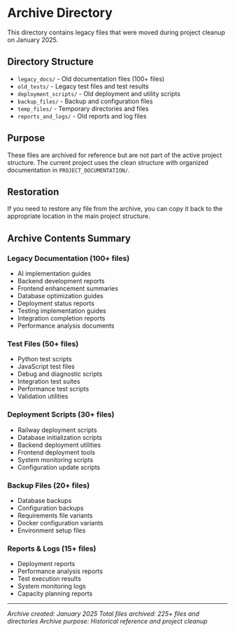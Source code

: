 # Archive Directory

This directory contains legacy files that were moved during project cleanup on January 2025.

## Directory Structure

- `legacy_docs/` - Old documentation files (100+ files)
- `old_tests/` - Legacy test files and test results
- `deployment_scripts/` - Old deployment and utility scripts
- `backup_files/` - Backup and configuration files
- `temp_files/` - Temporary directories and files
- `reports_and_logs/` - Old reports and log files

## Purpose

These files are archived for reference but are not part of the active project structure. The current project uses the clean structure with organized documentation in `PROJECT_DOCUMENTATION/`.

## Restoration

If you need to restore any file from the archive, you can copy it back to the appropriate location in the main project structure.

## Archive Contents Summary

### Legacy Documentation (100+ files)
- AI implementation guides
- Backend development reports
- Frontend enhancement summaries
- Database optimization guides
- Deployment status reports
- Testing implementation guides
- Integration completion reports
- Performance analysis documents

### Test Files (50+ files)
- Python test scripts
- JavaScript test files
- Debug and diagnostic scripts
- Integration test suites
- Performance test scripts
- Validation utilities

### Deployment Scripts (30+ files)
- Railway deployment scripts
- Database initialization scripts
- Backend deployment utilities
- Frontend deployment tools
- System monitoring scripts
- Configuration update scripts

### Backup Files (20+ files)
- Database backups
- Configuration backups
- Requirements file variants
- Docker configuration variants
- Environment setup files

### Reports & Logs (15+ files)
- Deployment reports
- Performance analysis reports
- Test execution results
- System monitoring logs
- Capacity planning reports

---

*Archive created: January 2025*
*Total files archived: 225+ files and directories*
*Archive purpose: Historical reference and project cleanup*